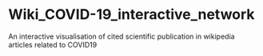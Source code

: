# Wiki_COVID-19_interactive_network
An interactive visualisation of cited scientific publication in wikipedia articles related to COVID19
